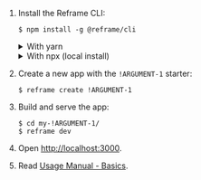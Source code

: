 1. Install the Reframe CLI:
   ~~~shell
   $ npm install -g @reframe/cli
   ~~~
   <details>
   <summary>With yarn</summary>

   ~~~shell
   $ yarn global add @reframe/cli
   ~~~
   </details>
   <details>
   <summary>With npx (local install)</summary>

   Instead of globally installing `@reframe/cli`, you can use
   [npx](https://medium.com/@maybekatz/introducing-npx-an-npm-package-runner-55f7d4bd282b):
   ~~~shell
   $ npx @reframe/cli create !ARGUMENT-1
   ~~~

   Then prefix every `$ reframe <command>` with `npx`.
   For example:
   ~~~shell
   $ cd my-!ARGUMENT-1/
   $ npx reframe dev
   ~~~
   npx uses the `@reframe/cli` locally installed at `my-!ARGUMENT-1/node_modules/@reframe/cli`.
   <br/><br/>
   </details>

2. Create a new app with the `!ARGUMENT-1` starter:
   ~~~shell
   $ reframe create !ARGUMENT-1
   ~~~

3. Build and serve the app:
   ~~~shell
   $ cd my-!ARGUMENT-1/
   $ reframe dev
   ~~~

4. Open [http://localhost:3000](http://localhost:3000).

5. Read [Usage Manual - Basics](/docs/usage-manual.md#basics).
